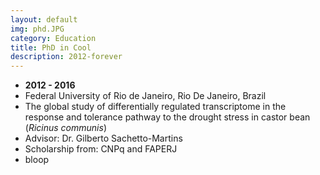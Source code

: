 ```yaml
---
layout: default
img: phd.JPG
category: Education
title: PhD in Cool
description: 2012-forever
---
```


* __2012 - 2016__
* Federal University of Rio de Janeiro, Rio De Janeiro, Brazil
* The global study of differentially regulated transcriptome in the response and tolerance pathway to the drought stress in castor bean (*Ricinus communis*)
* Advisor: Dr. Gilberto Sachetto-Martins
* Scholarship from: CNPq and FAPERJ
* bloop
 
